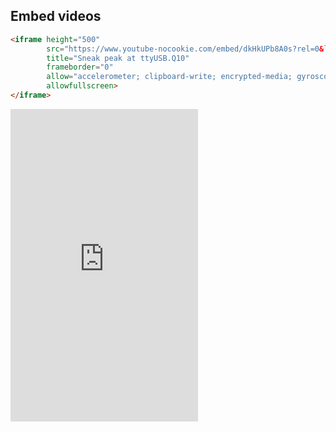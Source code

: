Embed videos
-----

```html
<iframe height="500" 
        src="https://www.youtube-nocookie.com/embed/dkHkUPb8A0s?rel=0&listType=playlist&loop=1" 
        title="Sneak peak at ttyUSB.Q10" 
        frameborder="0" 
        allow="accelerometer; clipboard-write; encrypted-media; gyroscope; picture-in-picture" 
        allowfullscreen>
</iframe>
```

<iframe height="500" src="https://www.youtube-nocookie.com/embed/dkHkUPb8A0s?rel=0&listType=playlist&loop=1" title="Sneak peak at ttyUSB.Q10" frameborder="0" allow="accelerometer; clipboard-write; encrypted-media; gyroscope; picture-in-picture" allowfullscreen></iframe>

